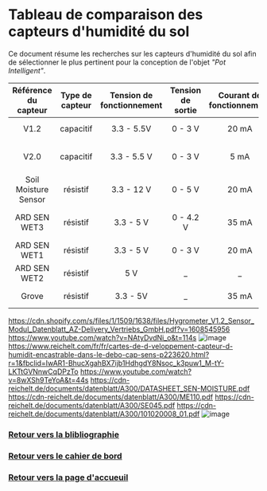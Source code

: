 # Tableau de comparaison des capteurs d'humidité du sol

Ce document résume les recherches sur les capteurs d'humidité du sol afin de sélectionner le plus pertinent pour la conception de l'objet *"Pot Intelligent"*.

| Référence du capteur  | Type de capteur | Tension de fonctionnement | Tension de sortie | Courant de fonctionnement | Dimensions        | Compatible avec Arduino | Compatible avec Raspberry Pi | Prix  |
|:---------------------:|:---------------:|:----------------------------------------:|:-----------------:|:-------------------------:|:----------------:|:-----------------------:|:----------------------------:|:-----:|
| V1.2                  | capacitif       | 3.3 - 5.5V                               | 0 - 3 V           | 20 mA                     | 22 x 97 x 9 mm   | Oui                     | Oui                          | 9,49€  |
| V2.0                  | capacitif       | 3.3 - 5.5 V                              | 0 - 3 V           | 5 mA                      | 100 x 22 x 10 mm | Oui                     | avec un convertisseur ADC    | 2,92€  |
| Soil Moisture Sensor  | résistif        | 3.3 - 12 V                               | 0 - 5 V           | 20 mA                     | 36 x 15 x 7 mm   | Oui                     | Oui                          | 2,7€   |
| ARD SEN WET3          | résistif        | 3.3 - 5 V                                | 0 - 4.2 V         | 35 mA                     | 82 x 20 x 10 mm  | Oui                     | avec le module ADC KY053     | 5,03€  |
| ARD SEN WET1          | résistif        | 3.3 - 5 V                                | 0 - 3 V           | 20 mA                     | _                | Oui                     | Non                          | 0,97€  |
| ARD SEN WET2          | résistif        | 5 V                                      | _                 | _                         | 65 x 20 mm       | Oui                     | Non                          | 0,83€  |
| Grove                 | résistif        | 3.3 - 5V                                 | _                 | 35 mA                     | 20 X 60 mm       | Oui                     | Non                          | 4,43€  |

https://cdn.shopify.com/s/files/1/1509/1638/files/Hygrometer_V1.2_Sensor_Modul_Datenblatt_AZ-Delivery_Vertriebs_GmbH.pdf?v=1608545956 
https://www.youtube.com/watch?v=NAtyDvdNi_o&t=114s
![image](https://user-images.githubusercontent.com/118742604/205647780-74b3e0e3-3bed-46fb-be15-6017a9a72398.png)
https://www.reichelt.com/fr/fr/cartes-de-d-veloppement-capteur-d-humidit-encastrable-dans-le-debo-cap-sens-p223620.html?r=1&fbclid=IwAR1-BhucXgahBX7ijb1HdhgdY8Nsoc_k3puw1_M-tY-LKTtGVNnwCqDPzTo
https://www.youtube.com/watch?v=8wXSh9TeYoA&t=44s
https://cdn-reichelt.de/documents/datenblatt/A300/DATASHEET_SEN-MOISTURE.pdf
https://cdn-reichelt.de/documents/datenblatt/A300/ME110.pdf
https://cdn-reichelt.de/documents/datenblatt/A300/SE045.pdf
https://cdn-reichelt.de/documents/datenblatt/A300/101020008_01.pdf
![image](https://user-images.githubusercontent.com/118742604/205647710-6bf13cbd-5465-4896-bcd3-6091fd0101f6.png)


### [Retour vers la blibliographie](https://github.com/TeteNeuvyAlexandre/Projet-Agriculture-Urbaine/blob/main/Bibliographie/Bibliographie.md)

### [Retour vers le cahier de bord](https://github.com/TeteNeuvyAlexandre/Projet-Agriculture-Urbaine/blob/main/Cahier-de-Bord/CahierDeBord.md)

### [Retour vers la page d'accueuil](https://github.com/TeteNeuvyAlexandre/Projet-Agriculture-Urbaine)
